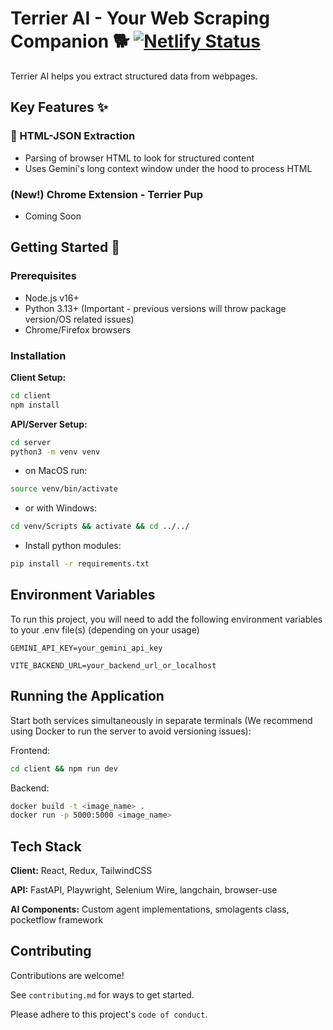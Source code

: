 # Terrier AI - Your Web Scraping Companion 🐕 [![Netlify Status](https://api.netlify.com/api/v1/badges/ee4d5468-c54e-4c70-8711-02cc2115339b/deploy-status)](https://app.netlify.com/sites/terrier-hunt/deploys)

Terrier AI helps you extract structured data from webpages. 

## Key Features ✨

### 📄 HTML-JSON Extraction
- Parsing of browser HTML to look for structured content
- Uses Gemini's long context window under the hood to process HTML

### (New!) Chrome Extension - Terrier Pup
- Coming Soon
  
## Getting Started 🚀

### Prerequisites
- Node.js v16+
- Python 3.13+ (Important - previous versions will throw package version/OS related issues)
- Chrome/Firefox browsers

### Installation

**Client Setup:**
```bash
cd client
npm install
```
**API/Server Setup:**
```bash
cd server
python3 -m venv venv
```
- on MacOS run:
```bash
source venv/bin/activate
```

- or with Windows:
```bash
cd venv/Scripts && activate && cd ../../
```

- Install python modules:
```bash
pip install -r requirements.txt
```


## Environment Variables

To run this project, you will need to add the following environment variables to your .env file(s) (depending on your usage)

`GEMINI_API_KEY=your_gemini_api_key`

`VITE_BACKEND_URL=your_backend_url_or_localhost`

## Running the Application
Start both services simultaneously in separate terminals (We recommend using Docker to run the server to avoid versioning issues):

Frontend:
```bash
cd client && npm run dev
```

Backend:
```bash
docker build -t <image_name> .
docker run -p 5000:5000 <image_name>
```

## Tech Stack

**Client:** React, Redux, TailwindCSS

**API:** FastAPI, Playwright, Selenium Wire, langchain, browser-use

**AI Components:** Custom agent implementations, smolagents class, pocketflow framework


## Contributing

Contributions are welcome!

See `contributing.md` for ways to get started.

Please adhere to this project's `code of conduct`.


